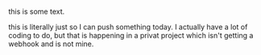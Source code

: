 this is some text.

this is literally just so I can push something today. I actually have a lot of coding to do, but that is happening in a privat project which isn't getting a webhook and is not mine. 